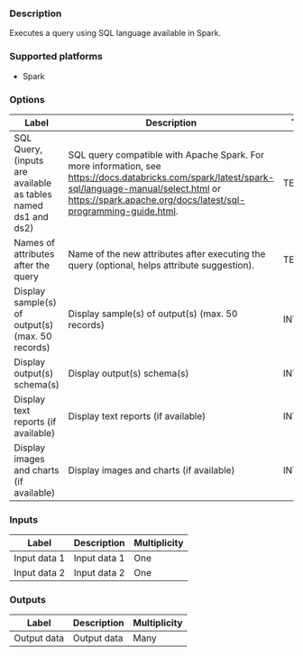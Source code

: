 ###  Description
Executes a query using SQL language available in Spark.

###  Supported platforms
* Spark

###  Options
| Label | Description | Type | Required |
|---|---|---|---|
| SQL Query, (inputs are available as tables named ds1 and ds2) | SQL query compatible with Apache Spark. For more information, see https://docs.databricks.com/spark/latest/spark-sql/language-manual/select.html or https://spark.apache.org/docs/latest/sql-programming-guide.html. | TEXT | true |
| Names of attributes after the query | Name of the new attributes after executing the query (optional, helps attribute suggestion). | TEXT | false |
| Display sample(s) of output(s) (max. 50 records) | Display sample(s) of output(s) (max. 50 records) | INTEGER | false |
| Display output(s) schema(s) | Display output(s) schema(s) | INTEGER | false |
| Display text reports (if available) | Display text reports (if available) | INTEGER | false |
| Display images and charts (if available) | Display images and charts (if available) | INTEGER | false |

###  Inputs
| Label | Description | Multiplicity |
|---|---|---|
| Input data 1 | Input data 1 | One |
| Input data 2 | Input data 2 | One |

###  Outputs
| Label | Description | Multiplicity |
|---|---|---|
| Output data | Output data | Many |
